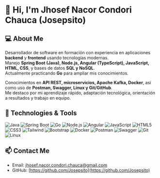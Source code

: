 # 👋 Hi, I'm Jhosef Nacor Condori Chauca (Josepsito)


## 💻 About Me
Desarrollador de software en formación con experiencia en aplicaciones **backend** y **frontend** usando tecnologías modernas.  
Manejo **Spring Boot (Java), Node.js, Angular (TypeScript), JavaScript, HTML, CSS**, y bases de datos **SQL y NoSQL**.  
Actualmente practicando **Go** para ampliar mis conocimientos.

Conocimientos en **API REST, microservicios, Apache Kafka, Docker**, así como uso de **Postman, Swagger, Linux y Git/GitHub**.  
Me destaco por mi aprendizaje rápido, adaptación tecnológica, orientación a resultados y trabajo en equipo.  


## 🚀 Technologies & Tools

![Java](https://img.shields.io/badge/Java-ED8B00?style=flat&logo=java&logoColor=white)
![Spring Boot](https://img.shields.io/badge/Spring%20Boot-6DB33F?style=flat&logo=spring&logoColor=white)
![Go](https://img.shields.io/badge/Go-00ADD8?style=flat&logo=go&logoColor=white)
![Node.js](https://img.shields.io/badge/Node.js-339933?style=flat&logo=node.js&logoColor=white)
![Angular](https://img.shields.io/badge/Angular-DD0031?style=flat&logo=angular&logoColor=white)
![JavaScript](https://img.shields.io/badge/JavaScript-F7DF1E?style=flat&logo=javascript&logoColor=black)
![HTML5](https://img.shields.io/badge/HTML5-E34F26?style=flat&logo=html5&logoColor=white)
![CSS3](https://img.shields.io/badge/CSS3-1572B6?style=flat&logo=css3&logoColor=white)
![Tailwind](https://img.shields.io/badge/Tailwind-06B6D4?style=flat&logo=tailwind-css&logoColor=white)
![Bootstrap](https://img.shields.io/badge/Bootstrap-7952B3?style=flat&logo=bootstrap&logoColor=white)
![Docker](https://img.shields.io/badge/Docker-2496ED?style=flat&logo=docker&logoColor=white)
![Postman](https://img.shields.io/badge/Postman-FF6C37?style=flat&logo=postman&logoColor=white)
![Swagger](https://img.shields.io/badge/Swagger-85EA2D?style=flat&logo=swagger&logoColor=black)
![Git](https://img.shields.io/badge/Git-F05032?style=flat&logo=git&logoColor=white)
![Linux](https://img.shields.io/badge/Linux-FCC624?style=flat&logo=linux&logoColor=black)



## 📫 Contact Me
- Email: [jhosef.nacor.condori.chauca@gmail.com](mailto:jhosef.nacor.condori.chauca@gmail.com)  
- GitHub: [https://github.com/Josepsito](https://github.com/Josepsito)

